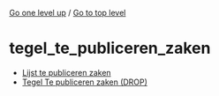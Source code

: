 <!-- generated by markdown-notes-tree -->

<!-- upward navigation links generated by markdown-notes-tree start here -->

[Go one level up](../SUMMARY.md) / [Go to top level](../../../../SUMMARY.md)

<!-- upward navigation links generated by markdown-notes-tree end here -->

# tegel_te_publiceren_zaken

<!-- optional markdown-notes-tree directory description starts here -->

<!-- optional markdown-notes-tree directory description ends here -->

- [Lijst te publiceren zaken](lijst_te_publiceren_zaken.md)
- [Tegel Te publiceren zaken (DROP)](README.md)
